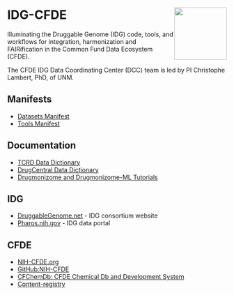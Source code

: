 # IDG-CFDE <img align="right" src="/doc/images/cfde_logo.png" height="120">

Illuminating the Druggable Genome (IDG) code, tools, and workflows for integration, harmonization and FAIRification in the Common Fund Data Ecosystem (CFDE).

The CFDE IDG Data Coordinating Center (DCC) team is led by PI Christophe Lambert, PhD,
of UNM. 

## Manifests

  * [Datasets Manifest](manifests/Datasets.md)
  * [Tools Manifest](manifests/Tools.md)

## Documentation

  * [TCRD Data Dictionary](data_dictionary/tcrd_data_dictionary.md)
  * [DrugCentral Data Dictionary](data_dictionary/DrugCentral_datadictionary.md)
  * [Drugmonizome and Drugmonizome-ML Tutorials](https://maayanlab.cloud/drugmonizome/#/Tutorial)

## IDG

  * [DruggableGenome.net](https://druggablegenome.net) - IDG consortium website
  * [Pharos.nih.gov](https://pharos.nih.gov) - IDG data portal

## CFDE

  * [NIH-CFDE.org](https://www.nih-cfde.org/)
  * [GitHub:NIH-CFDE](https://github.com/nih-cfde)
  * [CFChemDb: CFDE Chemical Db and Development System](https://github.com/unmtransinfo/CFChemDb)
  * [Content-registry](update-content-registry)
